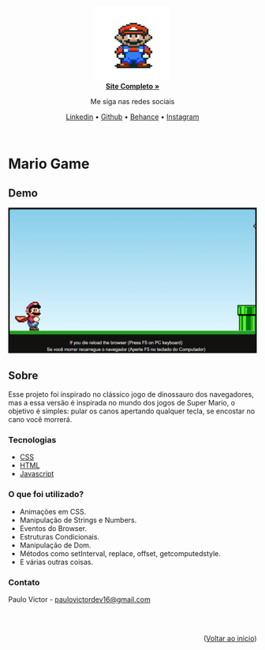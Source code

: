 <div id="top" align="center">

<img src="./assets/gif-readme.gif" width="150em" height="150em">
  <br>
<a href="https://paulopbi.github.io/mario-game/" target="_blank">
<strong>Site Completo »</strong>
</a>

<br>

<p align="center">
Me siga nas redes sociais
</p>

<a href="https://www.linkedin.com/in/paulopbi/" target="_blank">Linkedin</a> •
<a href="https://github.com/paulopbi" target="_blank">Github</a> •
<a href="https://www.behance.net/paulopbi" target="_blank">Behance</a> •
<a href="https://www.instagram.com/paulopbi_/" target="_blank">Instagram</a> 
</div>

<br>

<h1> Mario Game</h1>

## Demo

<div align="center">
<img src="./assets/demo.gif" width="600px">
</div>

## Sobre

Esse projeto foi inspirado no clássico jogo de dinossauro dos navegadores, mas a essa versão é inspirada no mundo dos jogos de Super Mario, o objetivo é simples: pular os canos apertando qualquer tecla, se encostar no cano você morrerá.

### Tecnologias

- [CSS](https://developer.mozilla.org/pt-BR/docs/Web/CSS)
- [HTML](https://developer.mozilla.org/pt-BR/docs/Web/HTML)
- [Javascript](https://developer.mozilla.org/pt-BR/docs/Web/JavaScript)

### O que foi utilizado?

- Animações em CSS.
- Manipulação de Strings e Numbers.
- Eventos do Browser.
- Estruturas Condicionais.
- Manipulação de Dom.
- Métodos como setInterval, replace, offset, getcomputedstyle.
- E várias outras coisas.

### Contato

Paulo Victor - paulovictordev16@gmail.com

<br><br>

<p align="right">(<a href="#top">Voltar ao inicio</a>)</p>
